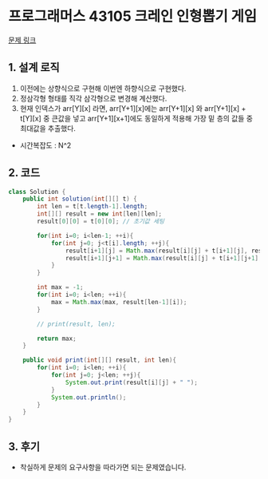 # 프로그래머스 43105 크레인 인형뽑기 게임

[문제 링크](https://programmers.co.kr/learn/courses/30/lessons/43105)

## 1. 설계 로직

1. 이전에는 상향식으로 구현해 이번엔 하향식으로 구현했다.
2. 정삼각형 형태를 직각 삼각형으로 변경해 계산했다.
3. 현재 인덱스가 arr[Y][x] 라면, arr[Y+1][x]에는 arr[Y+1][x] 와 arr[Y+1][x] + t[Y][x] 중 큰값을 넣고 arr[Y+1][x+1]에도 동일하게 적용해 가장 밑 층의 값들 중 최대값을 추출했다.

- 시간복잡도 : N^2

## 2. 코드

```java
class Solution {
    public int solution(int[][] t) {
        int len = t[t.length-1].length;
        int[][] result = new int[len][len];
        result[0][0] = t[0][0]; // 초기값 세팅

        for(int i=0; i<len-1; ++i){
            for(int j=0; j<t[i].length; ++j){
                result[i+1][j] = Math.max(result[i][j] + t[i+1][j], result[i+1][j]);
                result[i+1][j+1] = Math.max(result[i][j] + t[i+1][j+1], result[i+1][j+1]);
            }
        }

        int max = -1;
        for(int i=0; i<len; ++i){
            max = Math.max(max, result[len-1][i]);
        }

        // print(result, len);

        return max;
    }

    public void print(int[][] result, int len){
        for(int i=0; i<len; ++i){
            for(int j=0; j<len; ++j){
                System.out.print(result[i][j] + " ");
            }
            System.out.println();
        }
    }
}
```

## 3. 후기

- 착실하게 문제의 요구사항을 따라가면 되는 문제였습니다.
